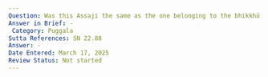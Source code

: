 ```yaml
---
Question: Was this Assaji the same as the one belonging to the bhikkhū pañcavaggiya (the group of five monks who received the Buddha's first discourse)?
Answer in Brief: -
 Category: Puggala
Sutta References: SN 22.88
Answer: -
Date Entered: March 17, 2025
Review Status: Not started
---
```


